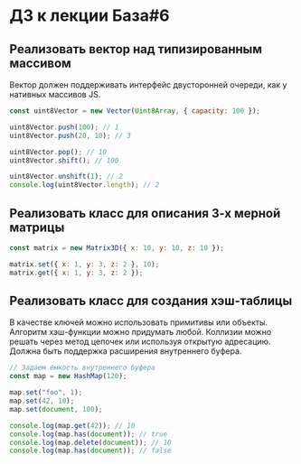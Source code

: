 # ДЗ к лекции База#6

## Реализовать вектор над типизированным массивом

Вектор должен поддерживать интерфейс двусторонней очереди, как у нативных массивов JS.

```js
const uint8Vector = new Vector(Uint8Array, { capacity: 100 });

uint8Vector.push(100); // 1
uint8Vector.push(20, 10); // 3

uint8Vector.pop(); // 10
uint8Vector.shift(); // 100

uint8Vector.unshift(1); // 2
console.log(uint8Vector.length); // 2
```

## Реализовать класс для описания 3-х мерной матрицы

```js
const matrix = new Matrix3D({ x: 10, y: 10, z: 10 });

matrix.set({ x: 1, y: 3, z: 2 }, 10);
matrix.get({ x: 1, y: 3, z: 2 });
```

## Реализовать класс для создания хэш-таблицы

В качестве ключей можно использовать примитивы или объекты. Алгоритм хэш-функции можно придумать любой.
Коллизии можно решать через метод цепочек или используя открытую адресацию. Должна быть поддержка расширения внутреннего буфера.

```js
// Задаем ёмкость внутреннего буфера
const map = new HashMap(120);

map.set("foo", 1);
map.set(42, 10);
map.set(document, 100);

console.log(map.get(42)); // 10
console.log(map.has(document)); // true
console.log(map.delete(document)); // 10
console.log(map.has(document)); // false
```
